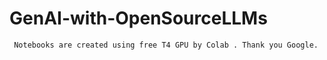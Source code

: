 # GenAI-with-OpenSourceLLMs


` Notebooks are created using free T4 GPU by Colab . Thank you Google.`
